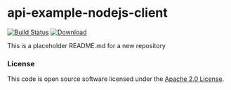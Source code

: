 
# api-example-nodejs-client

[![Build Status](https://travis-ci.org/hmrc/api-example-nodejs-client.svg?branch=master)](https://travis-ci.org/hmrc/api-example-nodejs-client) [ ![Download](https://api.bintray.com/packages/hmrc/releases/api-example-nodejs-client/images/download.svg) ](https://bintray.com/hmrc/releases/api-example-nodejs-client/_latestVersion)

This is a placeholder README.md for a new repository

### License

This code is open source software licensed under the [Apache 2.0 License]("http://www.apache.org/licenses/LICENSE-2.0.html").
    